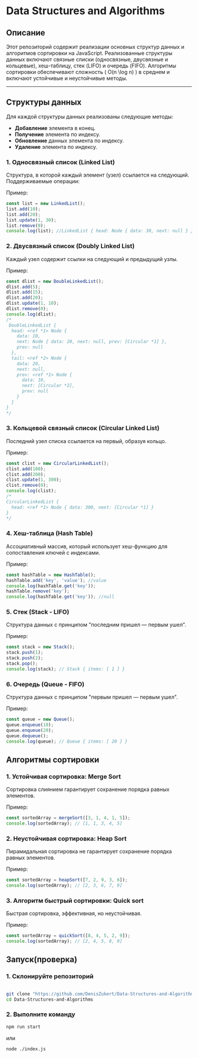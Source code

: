 # Data Structures and Algorithms

## Описание

Этот репозиторий содержит реализации основных структур данных и алгоритмов сортировки на JavaScript. Реализованные структуры данных включают связные списки (односвязные, двусвязные и кольцевые), хеш-таблицу, стек (LIFO) и очередь (FIFO). Алгоритмы сортировки обеспечивают сложность \( O(n \log n) \) в среднем и включают устойчивые и неустойчивые методы.

---

## Структуры данных

Для каждой структуры данных реализованы следующие методы:

- **Добавление** элемента в конец.
- **Получение** элемента по индексу.
- **Обновление** данных элемента по индексу.
- **Удаление** элемента по индексу.

### 1. Односвязный список (Linked List)

Структура, в которой каждый элемент (узел) ссылается на следующий. Поддерживаемые операции:

Пример:

```js
const list = new LinkedList();
list.add(10);
list.add(20);
list.update(1, 30);
list.remove(0);
console.log(list); //LinkedList { head: Node { data: 30, next: null } }
```

### 2. Двусвязный список (Doubly Linked List)

Каждый узел содержит ссылки на следующий и предыдущий узлы.

Пример:

```js
const dlist = new DoubleLinkedList();
dlist.add(5);
dlist.add(15);
dlist.add(20);
dlist.update(1, 10);
dlist.remove(0);
console.log(dlist);
/*
 DoubleLinkedList {
  head: <ref *1> Node {
    data: 10,
    next: Node { data: 20, next: null, prev: [Circular *1] },
    prev: null
  },
  tail: <ref *2> Node {
    data: 20,
    next: null,
    prev: <ref *1> Node {
      data: 10,
      next: [Circular *2],
      prev: null
    }
  }
} 
*/
```

### 3. Кольцевой связный список (Circular Linked List)

Последний узел списка ссылается на первый, образуя кольцо.

Пример:

```js
const clist = new CircularLinkedList();
clist.add(100);
clist.add(200);
clist.update(1, 300);
clist.remove(0);
console.log(clist);
/*
CircularLinkedList {
  head: <ref *1> Node { data: 300, next: [Circular *1] }
}
*/
```

### 4. Хеш-таблица (Hash Table)

Ассоциативный массив, который использует хеш-функцию для сопоставления ключей с индексами.

Пример:

```js
const hashTable = new HashTable();
hashTable.add('key', 'value'); //value
console.log(hashTable.get('key'));
hashTable.remove('key');
console.log(hashTable.get('key')); //null
```

### 5. Стек (Stack - LIFO)

Структура данных с принципом "последним пришел — первым ушел".

Пример:

```js
const stack = new Stack();
stack.push(1);
stack.push(2);
stack.pop();
console.log(stack); // Stack { items: [ 1 ] }
```

### 6. Очередь (Queue - FIFO)

Структура данных с принципом "первым пришел — первым ушел".

Пример:

```js
const queue = new Queue();
queue.enqueue(10);
queue.enqueue(20);
queue.dequeue();
console.log(queue); // Queue { items: [ 20 ] }
```

## Алгоритмы сортировки

### 1. Устойчивая сортировка: Merge Sort

Сортировка слиянием гарантирует сохранение порядка равных элементов.

Пример:

```js
const sortedArray = mergeSort([3, 1, 4, 1, 5]);
console.log(sortedArray); // [1, 1, 3, 4, 5]
```

### 2. Неустойчивая сортировка: Heap Sort

Пирамидальная сортировка не гарантирует сохранение порядка равных элементов.

Пример:

```js
const sortedArray = heapSort([7, 2, 9, 3, 6]);
console.log(sortedArray); // [2, 3, 6, 7, 9]
```

### 3. Алгоритм быстрый сортировки: Quick sort

Быстрая сортировка, эффективная, но неустойчивая.

Пример:

```js
const sortedArray = quickSort([8, 4, 5, 2, 9]);
console.log(sortedArray); // [2, 4, 5, 8, 9]
```

## Запуск(проверка)

### 1. Склонируйте репозиторий

```bash

git clone "https://github.com/DenisZukert/Data-Structures-and-Algorithms"
cd Data-Structures-and-Algorithms
```

### 2. Выполните команду

```bash
npm run start
```

или

```bash
node ./index.js
```
